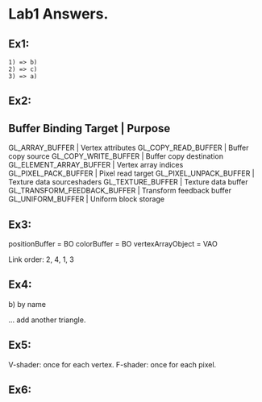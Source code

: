 # Lab1 Answers.

## Ex1:
	1) => b)
	2) => c)
	3) => a)

## Ex2:

	
Buffer Binding Target			|	Purpose
---------------------------------------------------------
GL_ARRAY_BUFFER 				|	Vertex attributes
GL_COPY_READ_BUFFER 			|	Buffer copy source
GL_COPY_WRITE_BUFFER 			|	Buffer copy destination
GL_ELEMENT_ARRAY_BUFFER 		|	Vertex array indices
GL_PIXEL_PACK_BUFFER 			|	Pixel read target
GL_PIXEL_UNPACK_BUFFER 			|	Texture data sourceshaders
GL_TEXTURE_BUFFER 				|	Texture data buffer
GL_TRANSFORM_FEEDBACK_BUFFER 	|	Transform feedback buffer
GL_UNIFORM_BUFFER 				|	Uniform block storage

## Ex3:

positionBuffer = BO
colorBuffer = BO
vertexArrayObject = VAO

Link order: 2, 4, 1, 3

## Ex4:

b) by name

... add another triangle.

## Ex5:

V-shader: once for each vertex.
F-shader: once for each pixel.

## Ex6:

